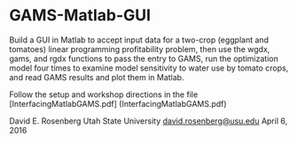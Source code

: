 # GAMS-Matlab-GUI
Build a GUI in Matlab to accept input data for a two-crop (eggplant and tomatoes) linear programming profitability problem, then use the wgdx, gams, and rgdx functions to pass the entry to GAMS, run the optimization model four times to examine model sensitivity to water use by tomato crops, and read GAMS results and plot them in Matlab.

Follow the setup and workshop directions in the file [InterfacingMatlabGAMS.pdf] (InterfacingMatlabGAMS.pdf) 

David E. Rosenberg
Utah State University
david.rosenberg@usu.edu
April 6, 2016
